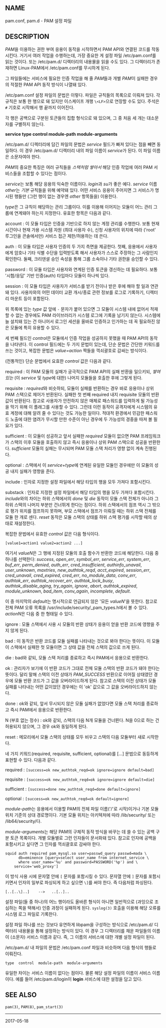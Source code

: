 ## NAME

pam.conf, pam.d - PAM 설정 파일

## DESCRIPTION

*PAM*을 이용하는 권한 부여 응용이 동작을 시작하면서 PAM API와 연결된 코드를 작동시킨다. 거기서 여러 작업을 수행하는데, 가장 중요한 게 설정 파일 /etc/pam.conf를 읽는 것이다. 또는 /etc/pam.d/ 디렉터리의 내용물을 읽을 수도 있다. 그 디렉터리가 존재하면 Linux-PAM에서 /etc/pam.conf를 무시하게 된다.

그 파일들에는 서비스에 필요한 인증 작업을 해 줄 *PAM*들과 개별 *PAM*이 실패한 경우의 적절한 PAM API 동작 방식이 나열돼 있다.

/etc/pam.conf 설정 파일의 문법은 이렇다. 파일은 규칙들의 목록으로 이뤄져 있다. 각 규칙은 보통 한 행으로 돼 있지만 이스케이프 개행 `\<LF>`으로 연장할 수도 있다. 주석은 `#` 기호로 시작해서 행 끝까지 이어진다.

각 행은 공백으로 구분된 토큰들의 집합 형식으로 돼 있으며, 그 중 처음 세 개는 대소문자를 구별하지 않는다.

**service type control module-path module-arguments**

/etc/pam.d/ 디렉터리에 담긴 파일의 문법은 *service* 필드가 빠져 있다는 점을 빼면 동일하다. 이 경우 /etc/pam.d/ 디렉터리 내의 파일 이름이 *service*가 된다. 이 파일 이름은 소문자여야 한다.

*PAM*의 중요한 특징은 여러 규칙들을 *스택처럼 쌓아서* 해당 인증 작업에 여러 PAM 서비스들을 조합할 수 있다는 점이다.

*service*는 보통 해당 응용의 익숙한 이름이다. *login*과 *su*가 좋은 예다. *service* 이름 *other*는 *기본* 규칙들을 위해 예약돼 있다. 어떤 서비스 응용이 주어지면 그 서비스가 명시된 행들만 (그런 행이 없는 경우엔 *other* 항목들을) 이용한다.

*type*은 그 규칙이 해당하는 관리 그룹이다. 이를 이용해 이어지는 모듈이 어느 관리 그룹에 연계돼야 하는지 지정한다. 유효한 항목은 다음과 같다.

account
:   이 모듈 타입은 인증을 기반으로 하지 않는 계정 관리를 수행한다. 보통 현재 시간이나 현재 가용 시스템 자원 (최대 사용자 수), 신청 사용자의 위치에 따라 ('root' 루그인을 콘솔에서만) 서비스 접근 제한/허용하는 데 쓴다.

auth
:   이 모듈 타입은 사용자 인증의 두 가지 측면을 제공한다. 첫째, 응용에서 사용자에게 암호나 기타 식별 수단을 입력받도록 해서 사용자가 스스로 주장하는 그 사람인지 확인한다. 둘째, 크리덴셜 승인 속성을 통해 그룹 소속이나 기타 권한을 승인할 수 있다.

password
:   이 모듈 타입은 사용자와 연계된 인증 토큰을 갱신하는 데 필요하다. 보통 '시험/응답' 기반 인증(auth) 타입마다 모듈이 하나씩 있다.

session
:   이 모듈 타입은 사용자가 서비스를 받기 전이나 받은 후에 해야 할 일과 연관돼 있다. 사용자와의 어떤 데이터 교환 개시/종료 관련 정보를 로그로 기록하기, 디렉터리 마운트 등이 포함된다.

위 목록에 있는 *type* 값 앞에 `-` 문자가 붙어 있으면 그 모듈이 시스템 내에 없어서 적재할 수 없는 경우에도 PAM 라이브러리가 시스템 로그에 기록을 남기지 않는다. 시스템에 늘 설치돼 있는 건 아니어서 로그인 세션을 올바로 인증하고 인가하는 데 꼭 필요하진 않은 모듈에 특히 유용할 수 있다.

세 번째 필드인 *control*은 모듈에서 인증 작업을 성공하지 못했을 때 PAM API의 동작을 나타낸다. 이 control 필드에는 두 가지 문법이 있는데, 단순 문법은 간단한 키워드를 쓰는 것이고, 복잡한 문법은 *value=action* 짝들을 꺽쇠괄호로 감싸는 방식이다.

(전통적인) 단순 문법에서 요효한 *control* 값은 다음과 같다.

required
:   이 PAM 모듈의 실패가 궁극적으로 PAM API의 실패 반환을 일으키되, *쌓여 있는* (이 *service* 및 *type*에 대한) 나머지 모듈들을 호출한 후에 그렇게 된다.

requisite
:   *required*와 비슷하되, 모듈이 실패를 반환하는 경우 바로 응용이나 상위 PAM 스택으로 제어가 반환된다. 실패한 첫 번째 required 내지 requisite 모듈의 반환 값이 반환된다. 참고로 사용자가 안전하지 않은 매체로 패스워드를 입력하게 될 가능성을 막기 위해 이 플래그를 사용할 수 있다. 그런데 이런 동작이 공격자에게 시스템의 유효 계정에 대해 알려 줄 수 있다는 것도 가능한 일이다. 적대적 환경에서 민감한 패스워드 노출에 대한 염려가 무시할 만한 수준이 아닌 경우에 두 가능성의 경중을 따져 볼 필요가 있다.

sufficient
:   이 모듈이 성공하고 앞서 실패한 *required* 모듈이 없으면 PAM 프레임워크가 스택의 이후 모듈을 호출하지 않고 즉시 응용이나 상위 PAM 스택으로 성공을 반환한다. *sufficient* 모듈의 실패는 무시되며 PAM 모듈 스택 처리가 영향 없이 계속 진행된다.

optional
:   스택에서 이 *service*+*type*에 연계된 유일한 모듈인 경우에만 이 모듈의 성공 내지 실패가 영향을 준다.

include
:   인자로 지정한 설정 파일에서 해당 타입의 행을 모두 가져다 포함시킨다.

substack
:   인자로 지정한 설정 파일에서 해당 타입의 행을 모두 가져다 포함시킨다. *include*와의 차이는 하위 스택에서의 *done* 및 *die* 동작이 모듈 스택 전체가 아니라 그 하위 스택의 나머지 부분만 건너뛰게 한다는 점이다. 하위 스택에서의 점프 역시 그 밖으로 평가 위치를 점프하지 못하며, 부모 스택에서 점프가 이뤄질 때는 하위 스택 전체를 모듈 한 개로 센다. *reset* 동작은 모듈 스택의 상태를 하위 스택 평가를 시작할 때의 상태로 재설정한다.

복잡한 문법에서 유효한 *control* 값은 다음 형식이다.

```text
[value1=action1 value2=action2 ...]
```

여기서 *valueN*은 그 행에 지정된 모듈의 호출 함수가 반환한 코드에 해당한다. 다음 중 하나를 선택한다: *success*, *open_err*, *symbol_err*, *service_err*, *system_err*, *buf_err*, *perm_denied*, *auth_err*, *cred_insufficient*, *authinfo_unavail*, *user_unknown*, *maxtries*, *new_authtok_reqd*, *acct_expired*, *session_err*, *cred_unavail*, *cred_expired*, *cred_err*, *no_module_data*, *conv_err*, *authtok_err*, *authtok_recover_err*, *authtok_lock_busy*, *authtok_disable_aging*, *try_again*, *ignore*, *abort*, *authtok_expired*, *module_unknown*, *bad_item*, *conv_again*, *incomplete*, *default*.

이 중 마지막의 *default*는 명시적으로 언급되지 않은 '모든 *valueN*'을 뜻한다. 참고로 전체 PAM 오류 목록을 /usr/include/security/\_pam\_types.h에서 볼 수 있다. *actionN*은 다음 중 한 형태일 수 있다.

ignore
:   모듈 스택에서 사용 시 모듈의 반환 상태가 응용이 얻을 반환 코드에 영향을 주지 않게 된다.

bad
:   이 동작은 반환 코드를 모듈 실패를 나타내는 것으로 봐야 한다는 뜻이다. 이 모듈이 스택에서 실패한 첫 모듈이면 그 상태 값을 전체 스택의 값으로 쓰게 된다.

die
:   bad와 같되, 모듈 스택 처리를 종료하고 즉시 PAM에서 응용으로 반환한다.

ok
:   관리자가 보기에 이 반환 코드가 그대로 전체 모듈 스택의 반환 코드가 돼야 한다는 뜻이다. 달리 말해 스택의 이전 상태가 *PAM_SUCCESS* 반환으로 이어질 상태였던 경우에 모듈 반환 코드가 그 값을 오버라이드하게 된다. 참고로 스택의 이전 상태가 모듈 실패를 나타내는 어떤 값이었던 경우에는 이 'ok' 값으로 그 값을 오버라이드하지 않는다.

done
:   ok와 같되, 앞서 무시되지 않은 모듈 실패가 없었다면 모듈 스택 처리를 종료하고 즉시 PAM에서 응용으로 반환한다.

N (부호 없는 정수)
:   ok와 같되, 스택의 다음 N개 모듈을 건너뛴다. N을 0으로 하는 건 허용되지 않으며, 그 경우 ok와 동일하게 된다.

reset
:   메모리에서 모듈 스택의 상태를 모두 비우고 스택의 다음 모듈부터 새로 시작한다.

네 가지 키워드(required, requisite, sufficient, optional)를 [...] 문법으로 동등하게 표현할 수 있다. 다음과 같다.

required
:   `[success=ok new_authtok_reqd=ok ignore=ignore default=bad]`

requisite
:   `[success=ok new_authtok_reqd=ok ignore=ignore default=die]`

sufficient
:   `[success=done new_authtok_reqd=done default=ignore]`

optional
:   `[success=ok new_authtok_reqd=ok default=ignore]`

*module-path*는 응용에서 이용할 PAM의 전체 파일 이름('/'로 시작)이거나 기본 모듈 위치 기준의 상대 경로명이다. 기본 모듈 위치는 아키텍처에 따라 /lib/security/ 또는 /lib64/security/다.

*module-arguments*는 해당 PAM의 구체적 동작 방식을 바꾸는 데 쓸 수 있는 공백 구분 토큰 목록이다. 개별 모듈별로 그런 인자들이 문서화돼 있다. 참고로 인자에 공백을 포함시키고 싶다면 그 인자를 꺽쇠괄호로 감싸야 한다.

```text
squid auth required pam_mysql.so user=passwd_query passwd=mada \
      db=eminence [query=select user_name from internet_service \
      where user_name='%u' and password=PASSWORD('%p') and \
    service='web_proxy']
```

이 방식 사용 시에 문자열 안에 `[` 문자를 포함시킬 수 있다. 문자열 안에 `]` 문자를 포함시키면서 인자의 일부로 파싱되게 하고 싶으면 `\]`를 써야 한다. 즉 다음처럼 파싱된다.

```text
[..[..\]..]    -->   ..[..]..
```

설정 파일(들 중 하나)의 어느 행이라도 올바른 형식이 아니면 일반적으로 (과잉으로 조심하는 쪽을 택해서) 인증 과정이 실패하게 된다. `syslog(3)` 호출을 이용해 해당 오류를 시스템 로그 파일로 기록한다.

설정 파일 하나를 쓰는 것보다 유연하게 libpam을 구성하는 방식으로 /etc/pam.d/ 디렉터리 내용물을 통해 설정하는 방식이 있다. 이 경우 그 디렉터리를 채운 파일들의 이름이 (소문자) 서비스 이름과 같다. 즉, 그 이름의 서비스에 대한 개별 설정 파일이 된다.

/etc/pam.d/ 내 파일의 문법은 /etc/pam.conf 파일과 비슷하며 다음 형식의 행들로 이뤄진다.

```text
type  control  module-path  module-arguments
```

유일한 차이는 서비스 이름이 없다는 점이다. 물론 해당 설정 파일의 이름이 서비스 이름이다. 예를 들어 /etc/pam.d/login이 **login** 서비스에 대한 설정을 담고 있다.

## SEE ALSO

`pam(3)`, `PAM(8)`, `pam_start(3)`

----

2017-05-18
